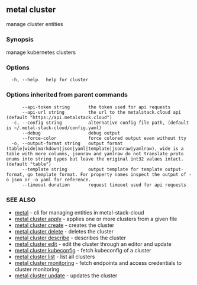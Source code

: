 ## metal cluster

manage cluster entities

### Synopsis

manage kubernetes clusters

### Options

```
  -h, --help   help for cluster
```

### Options inherited from parent commands

```
      --api-token string       the token used for api requests
      --api-url string         the url to the metalstack.cloud api (default "https://api.metalstack.cloud")
  -c, --config string          alternative config file path, (default is ~/.metal-stack-cloud/config.yaml)
      --debug                  debug output
      --force-color            force colored output even without tty
  -o, --output-format string   output format (table|wide|markdown|json|yaml|template|jsonraw|yamlraw), wide is a table with more columns, jsonraw and yamlraw do not translate proto enums into string types but leave the original int32 values intact. (default "table")
      --template string        output template for template output-format, go template format. For property names inspect the output of -o json or -o yaml for reference.
      --timeout duration       request timeout used for api requests
```

### SEE ALSO

* [metal](metal.md)	 - cli for managing entities in metal-stack-cloud
* [metal cluster apply](metal_cluster_apply.md)	 - applies one or more clusters from a given file
* [metal cluster create](metal_cluster_create.md)	 - creates the cluster
* [metal cluster delete](metal_cluster_delete.md)	 - deletes the cluster
* [metal cluster describe](metal_cluster_describe.md)	 - describes the cluster
* [metal cluster edit](metal_cluster_edit.md)	 - edit the cluster through an editor and update
* [metal cluster kubeconfig](metal_cluster_kubeconfig.md)	 - fetch kubeconfig of a cluster
* [metal cluster list](metal_cluster_list.md)	 - list all clusters
* [metal cluster monitoring](metal_cluster_monitoring.md)	 - fetch endpoints and access credentials to cluster monitoring
* [metal cluster update](metal_cluster_update.md)	 - updates the cluster

